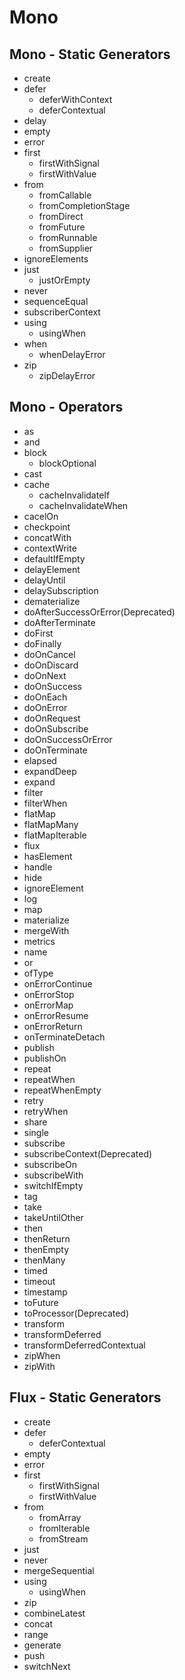 # Mono

## Mono - Static Generators
  * create
  * defer
    * deferWithContext
    * deferContextual
  * delay
  * empty
  * error
  * first
    * firstWithSignal
    * firstWithValue
  * from
    * fromCallable
    * fromCompletionStage
    * fromDirect
    * fromFuture
    * fromRunnable
    * fromSupplier
  * ignoreElements
  * just
    * justOrEmpty
  * never
  * sequenceEqual
  * subscriberContext
  * using
    * usingWhen
  * when
    * whenDelayError
  * zip
    * zipDelayError


## Mono - Operators
  * as
  * and
  * block
    * blockOptional
  * cast
  * cache
    * cacheInvalidateIf
    * cacheInvalidateWhen 
  * cacelOn
  * checkpoint
  * concatWith
  * contextWrite
  * defaultIfEmpty
  * delayElement
  * delayUntil
  * delaySubscription
  * dematerialize
  * doAfterSuccessOrError(Deprecated)
  * doAfterTerminate
  * doFirst
  * doFinally
  * doOnCancel
  * doOnDiscard
  * doOnNext
  * doOnSuccess
  * doOnEach
  * doOnError
  * doOnRequest
  * doOnSubscribe
  * doOnSuccessOrError
  * doOnTerminate
  * elapsed
  * expandDeep
  * expand
  * filter
  * filterWhen
  * flatMap
  * flatMapMany
  * flatMapIterable
  * flux
  * hasElement
  * handle
  * hide
  * ignoreElement
  * log
  * map
  * materialize
  * mergeWith
  * metrics
  * name
  * or
  * ofType
  * onErrorContinue
  * onErrorStop
  * onErrorMap
  * onErrorResume
  * onErrorReturn
  * onTerminateDetach
  * publish
  * publishOn
  * repeat
  * repeatWhen
  * repeatWhenEmpty
  * retry
  * retryWhen
  * share
  * single
  * subscribe
  * subscribeContext(Deprecated)
  * subscribeOn
  * subscribeWith
  * switchIfEmpty
  * tag
  * take
  * takeUntilOther
  * then
  * thenReturn
  * thenEmpty
  * thenMany
  * timed
  * timeout
  * timestamp
  * toFuture
  * toProcessor(Deprecated)
  * transform
  * transformDeferred
  * transformDeferredContextual
  * zipWhen
  * zipWith 


## Flux - Static Generators
* create
* defer
    * deferContextual
* empty
* error
* first
    * firstWithSignal
    * firstWithValue
* from
    * fromArray
    * fromIterable
    * fromStream
* just
* never
* mergeSequential
* using
    * usingWhen
* zip
* combineLatest
* concat
* range
* generate
* push
* switchNext